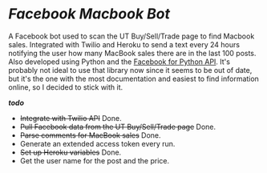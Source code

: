 **_Facebook Macbook Bot_**
==============

A Facebook bot used to scan the UT Buy/Sell/Trade page to find Macbook sales. Integrated with Twilio and Heroku to send a text every 24 hours notifying the user how many MacBook sales there are in the last 100 posts. Also developed using Python and the [Facebook for Python API](https://github.com/pythonforfacebook/facebook-sdk). It's probably not ideal to use that library now since it seems to be out of date, but it's the one with the most documentation and easiest to find information online, so I decided to stick with it. 

**_todo_**

- ~~Integrate with Twilio API~~ Done. 
- ~~Pull Facebook data from the UT Buy/Sell/Trade page~~ Done. 
- ~~Parse comments for MacBook sales~~ Done. 
- Generate an extended access token every run. 
- ~~Set up Heroku variables~~ Done. 
- Get the user name for the post and the price. 




